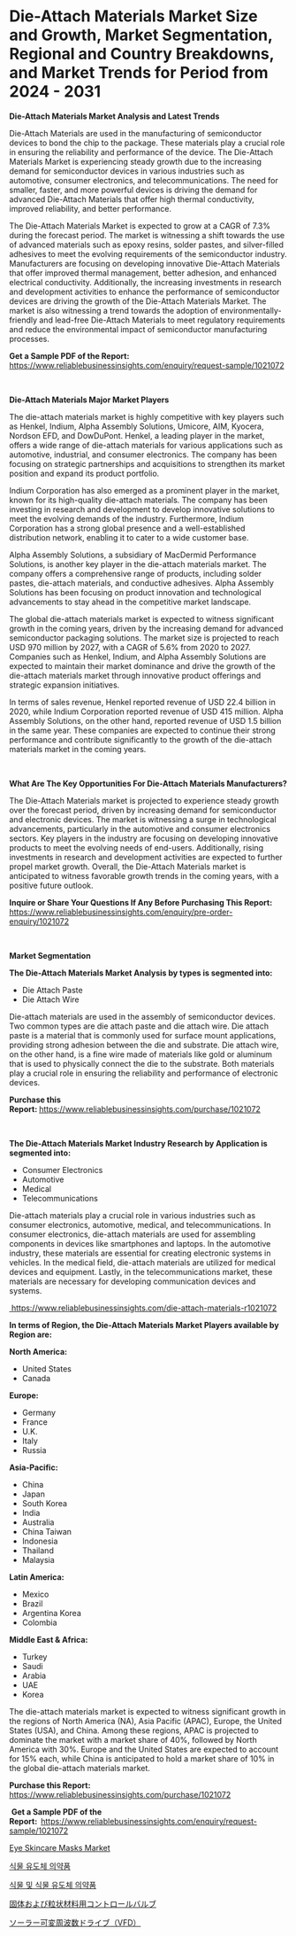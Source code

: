 <p><h1>Die-Attach Materials Market Size and Growth, Market Segmentation, Regional and Country Breakdowns, and Market Trends for Period from 2024 -  2031</h1></p><p><strong>Die-Attach Materials Market Analysis and Latest Trends</strong></p>
<p><p>Die-Attach Materials are used in the manufacturing of semiconductor devices to bond the chip to the package. These materials play a crucial role in ensuring the reliability and performance of the device. The Die-Attach Materials Market is experiencing steady growth due to the increasing demand for semiconductor devices in various industries such as automotive, consumer electronics, and telecommunications. The need for smaller, faster, and more powerful devices is driving the demand for advanced Die-Attach Materials that offer high thermal conductivity, improved reliability, and better performance.</p><p>The Die-Attach Materials Market is expected to grow at a CAGR of 7.3% during the forecast period. The market is witnessing a shift towards the use of advanced materials such as epoxy resins, solder pastes, and silver-filled adhesives to meet the evolving requirements of the semiconductor industry. Manufacturers are focusing on developing innovative Die-Attach Materials that offer improved thermal management, better adhesion, and enhanced electrical conductivity. Additionally, the increasing investments in research and development activities to enhance the performance of semiconductor devices are driving the growth of the Die-Attach Materials Market. The market is also witnessing a trend towards the adoption of environmentally-friendly and lead-free Die-Attach Materials to meet regulatory requirements and reduce the environmental impact of semiconductor manufacturing processes.</p></p>
<p><strong>Get a Sample PDF of the Report:&nbsp;</strong> <a href="https://www.reliablebusinessinsights.com/enquiry/request-sample/1021072">https://www.reliablebusinessinsights.com/enquiry/request-sample/1021072</a></p>
<p>&nbsp;</p>
<p><strong>Die-Attach Materials Major Market Players</strong></p>
<p><p>The die-attach materials market is highly competitive with key players such as Henkel, Indium, Alpha Assembly Solutions, Umicore, AIM, Kyocera, Nordson EFD, and DowDuPont. Henkel, a leading player in the market, offers a wide range of die-attach materials for various applications such as automotive, industrial, and consumer electronics. The company has been focusing on strategic partnerships and acquisitions to strengthen its market position and expand its product portfolio.</p><p>Indium Corporation has also emerged as a prominent player in the market, known for its high-quality die-attach materials. The company has been investing in research and development to develop innovative solutions to meet the evolving demands of the industry. Furthermore, Indium Corporation has a strong global presence and a well-established distribution network, enabling it to cater to a wide customer base.</p><p>Alpha Assembly Solutions, a subsidiary of MacDermid Performance Solutions, is another key player in the die-attach materials market. The company offers a comprehensive range of products, including solder pastes, die-attach materials, and conductive adhesives. Alpha Assembly Solutions has been focusing on product innovation and technological advancements to stay ahead in the competitive market landscape.</p><p>The global die-attach materials market is expected to witness significant growth in the coming years, driven by the increasing demand for advanced semiconductor packaging solutions. The market size is projected to reach USD 970 million by 2027, with a CAGR of 5.6% from 2020 to 2027. Companies such as Henkel, Indium, and Alpha Assembly Solutions are expected to maintain their market dominance and drive the growth of the die-attach materials market through innovative product offerings and strategic expansion initiatives.</p><p>In terms of sales revenue, Henkel reported revenue of USD 22.4 billion in 2020, while Indium Corporation reported revenue of USD 415 million. Alpha Assembly Solutions, on the other hand, reported revenue of USD 1.5 billion in the same year. These companies are expected to continue their strong performance and contribute significantly to the growth of the die-attach materials market in the coming years.</p></p>
<p>&nbsp;</p>
<p><strong>What Are The Key Opportunities For Die-Attach Materials Manufacturers?</strong></p>
<p><p>The Die-Attach Materials market is projected to experience steady growth over the forecast period, driven by increasing demand for semiconductor and electronic devices. The market is witnessing a surge in technological advancements, particularly in the automotive and consumer electronics sectors. Key players in the industry are focusing on developing innovative products to meet the evolving needs of end-users. Additionally, rising investments in research and development activities are expected to further propel market growth. Overall, the Die-Attach Materials market is anticipated to witness favorable growth trends in the coming years, with a positive future outlook.</p></p>
<p><strong>Inquire or Share Your Questions If Any Before Purchasing This Report:</strong> <a href="https://www.reliablebusinessinsights.com/enquiry/pre-order-enquiry/1021072">https://www.reliablebusinessinsights.com/enquiry/pre-order-enquiry/1021072</a></p>
<p>&nbsp;</p>
<p><strong>Market Segmentation</strong></p>
<p><strong>The Die-Attach Materials Market Analysis by types is segmented into:</strong></p>
<p><ul><li>Die Attach Paste</li><li>Die Attach Wire</li></ul></p>
<p><p>Die-attach materials are used in the assembly of semiconductor devices. Two common types are die attach paste and die attach wire. Die attach paste is a material that is commonly used for surface mount applications, providing strong adhesion between the die and substrate. Die attach wire, on the other hand, is a fine wire made of materials like gold or aluminum that is used to physically connect the die to the substrate. Both materials play a crucial role in ensuring the reliability and performance of electronic devices.</p></p>
<p><strong>Purchase this Report:&nbsp;</strong><a href="https://www.reliablebusinessinsights.com/purchase/1021072">https://www.reliablebusinessinsights.com/purchase/1021072</a></p>
<p>&nbsp;</p>
<p><strong>The Die-Attach Materials Market Industry Research by Application is segmented into:</strong></p>
<p><ul><li>Consumer Electronics</li><li>Automotive</li><li>Medical</li><li>Telecommunications</li></ul></p>
<p><p>Die-attach materials play a crucial role in various industries such as consumer electronics, automotive, medical, and telecommunications. In consumer electronics, die-attach materials are used for assembling components in devices like smartphones and laptops. In the automotive industry, these materials are essential for creating electronic systems in vehicles. In the medical field, die-attach materials are utilized for medical devices and equipment. Lastly, in the telecommunications market, these materials are necessary for developing communication devices and systems.</p></p>
<p><a href="https://www.reliablebusinessinsights.com/die-attach-materials-r1021072">&nbsp;https://www.reliablebusinessinsights.com/die-attach-materials-r1021072</a></p>
<p><strong>In terms of Region, the Die-Attach Materials Market Players available by Region are:</strong></p>
<p>
    <p> <strong> North America: </strong>
        <ul>
            <li>United States</li>
            <li>Canada</li>
        </ul>
        </p> 
    <p> <strong> Europe: </strong>
        <ul>
            <li>Germany</li>
            <li>France</li>
            <li>U.K.</li>
            <li>Italy</li>
            <li>Russia</li>
        </ul>
        </p> 
    <p> <strong> Asia-Pacific: </strong>
        <ul>
            <li>China</li>
            <li>Japan</li>
            <li>South Korea</li>
            <li>India</li>
            <li>Australia</li>
            <li>China Taiwan</li>
            <li>Indonesia</li>
            <li>Thailand</li>
            <li>Malaysia</li>
        </ul>
        </p> 
    <p> <strong> Latin America: </strong>
        <ul>
            <li>Mexico</li>
            <li>Brazil</li>
            <li>Argentina Korea</li>
            <li>Colombia</li>
        </ul>
        </p> 
    <p> <strong> Middle East & Africa: </strong>
        <ul>
            <li>Turkey</li>
            <li>Saudi</li>
            <li>Arabia</li>
            <li>UAE</li>
            <li>Korea</li>
        </ul>
    </p>
    </p>
<p><p>The die-attach materials market is expected to witness significant growth in the regions of North America (NA), Asia Pacific (APAC), Europe, the United States (USA), and China. Among these regions, APAC is projected to dominate the market with a market share of 40%, followed by North America with 30%. Europe and the United States are expected to account for 15% each, while China is anticipated to hold a market share of 10% in the global die-attach materials market.</p></p>
<p><strong>Purchase this Report: </strong><a href="https://www.reliablebusinessinsights.com/purchase/1021072">https://www.reliablebusinessinsights.com/purchase/1021072</a></p>
<p>&nbsp;<strong>Get a Sample PDF of the Report:&nbsp;&nbsp;</strong><a href="https://www.reliablebusinessinsights.com/enquiry/request-sample/1021072">https://www.reliablebusinessinsights.com/enquiry/request-sample/1021072</a></p>
<p><strong></strong></p>
<p><p><a href="https://issuu.com/reportprime-2/docs/eye-skincare-masks-market-size-2030.pptx">Eye Skincare Masks Market</a></p><p><a href="https://github.com/solomonbode85/Market-Research-Report-List-1/blob/main/464272980778.md">식물 유도체 의약품</a></p><p><a href="https://github.com/PhilToryphy7876567/Market-Research-Report-List-1/blob/main/544589880777.md">식물 및 식물 유도체 의약품</a></p><p><a href="https://github.com/luffiazaza/Market-Research-Report-List-1/blob/main/396783287888.md">固体および粒状材料用コントロールバルブ</a></p><p><a href="https://github.com/one-cool-chick/Market-Research-Report-List-1/blob/main/686388887889.md">ソーラー可変周波数ドライブ（VFD）</a></p></p>